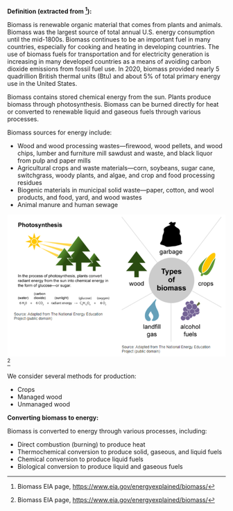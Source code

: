 **Definition (extracted from [^1]):**

Biomass is renewable organic material that comes from plants and animals. Biomass was the largest source of total annual U.S. energy consumption until the mid-1800s. Biomass continues to be an important fuel in many countries, especially for cooking and heating in developing countries. The use of biomass fuels for transportation and for electricity generation is increasing in many developed countries as a means of avoiding carbon dioxide emissions from fossil fuel use. In 2020, biomass provided nearly 5 quadrillion British thermal units (Btu) and about 5% of total primary energy use in the United States.

Biomass contains stored chemical energy from the sun. Plants produce biomass through photosynthesis. Biomass can be burned directly for heat or converted to renewable liquid and gaseous fuels through various processes.

Biomass sources for energy include:

* Wood and wood processing wastes—firewood, wood pellets, and wood chips, lumber and furniture mill sawdust and waste, and black liquor from pulp and paper mills
* Agricultural crops and waste materials—corn, soybeans, sugar cane, switchgrass, woody plants, and algae, and crop and food processing residues
* Biogenic materials in municipal solid waste—paper, cotton, and wool products, and food, yard, and wood wastes 
* Animal manure and human sewage

![](biomass_prod.PNG) [^1]

We consider several methods for production:

* Crops
* Managed wood
* Unmanaged wood

**Converting biomass to energy:**

Biomass is converted to energy through various processes, including:

* Direct combustion (burning) to produce heat
* Thermochemical conversion to produce solid, gaseous, and liquid fuels
* Chemical conversion to produce liquid fuels
* Biological conversion to produce liquid and gaseous fuels

[^1]: Biomass EIA page, https://www.eia.gov/energyexplained/biomass/
